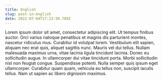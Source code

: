 ```yaml
---
title: English
slug: post-in-english
date: 2022-07-04T17:23:50.789Z
---
```

Lorem ipsum dolor sit amet, consectetur adipiscing elit. Ut tempus finibus auctor. Orci varius natoque penatibus et magnis dis parturient montes, nascetur ridiculus mus. Curabitur id volutpat lorem. Vestibulum elit sapien, aliquam nec erat quis, aliquet sagittis nunc. Mauris vel dui tellus. Nullam malesuada maximus urna, vitae lacinia ligula tincidunt lacinia. Donec eu sollicitudin augue. In ullamcorper dui vitae tincidunt porta. Morbi sollicitudin nisl non feugiat congue. Suspendisse potenti. Nulla semper quis ipsum eget ullamcorper. Curabitur quam quam, vehicula eu tellus non, suscipit iaculis tellus. Nam ut sapien ac libero dignissim maximus.